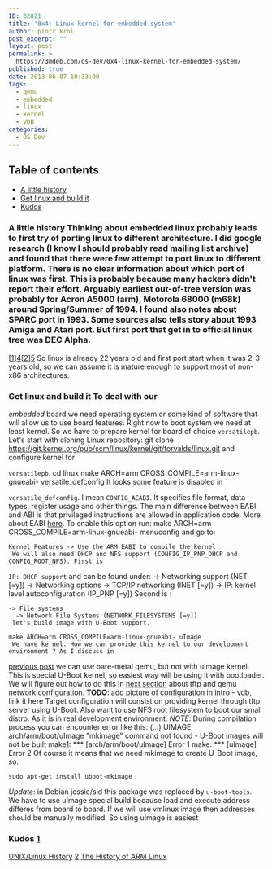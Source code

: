 ```yaml
---
ID: 62821
title: '0x4: Linux kernel for embedded system'
author: piotr.krol
post_excerpt: ""
layout: post
permalink: >
  https://3mdeb.com/os-dev/0x4-linux-kernel-for-embedded-system/
published: true
date: 2013-06-07 10:33:00
tags:
  - qemu
  - embedded
  - linux
  - kernel
  - VDB
categories:
  - OS Dev
---
```

## Table of contents

*   [A little history][1]
*   [Get linux and build it][2]
*   [Kudos][3]

<a id="a-little-history"></a> 
### A little history Thinking about embedded linux probably leads to first try of porting linux to different architecture. I did google research (I know I should probably read mailing list archive) and found that there were few attempt to port linux to different platform. There is no clear information about which port of linux was first. This is probably because many hackers didn't report their effort. Arguably earliest out-of-tree version was probably for Acron A5000 (arm), Motorola 68000 (m68k) around Spring/Summer of 1994. I found also notes about SPARC port in 1993. Some sources also tells story about 1993 Amiga and Atari port. But first port that get in to official linux tree was DEC Alpha.

[[1]][4][[2]][5] So linux is already 22 years old and first port start when it was 2-3 years old, so we can assume it is mature enough to support most of non-x86 architectures. <a id="get-linux-and-build-it"></a> 
### Get linux and build it To deal with our 

*embedded* board we need operating system or some kind of software that will allow us to use board features. Right now to boot system we need at least kernel. So we have to prepare kernel for board of choice `versatilepb`. Let's start with cloning Linux repository: 
    git clone https://git.kernel.org/pub/scm/linux/kernel/git/torvalds/linux.git
     and configure kernel for 

`versatilepb`. 
    cd linux
    make ARCH=arm CROSS_COMPILE=arm-linux-gnueabi- versatile_defconfig
     It looks some feature is disabled in 

`versatile_defconfig`. I mean `CONFIG_AEABI`. It specifies file format, data types, register usage and other things. The main difference between EABI and ABI is that privileged instructions are allowed in application code. More about EABI [here][6]. To enable this option run: 
    make ARCH=arm CROSS_COMPILE=arm-linux-gnueabi- menuconfig
     and go to: 

    Kernel Features -> Use the ARM EABI to compile the kernel
     We will also need DHCP and NFS support (CONFIG_IP_PNP_DHCP and CONFIG_ROOT_NFS). First is 

`IP: DHCP support` and can be found under: 
    -> Networking support (NET [=y])
      -> Networking options
        -> TCP/IP networking (INET [=y])
          -> IP: kernel level autoconfiguration (IP_PNP [=y])
     Second is : 

    -> File systems
      -> Network File Systems (NETWORK_FILESYSTEMS [=y])  
     let's build image with U-Boot support. 

    make ARCH=arm CROSS_COMPILE=arm-linux-gnueabi- uImage
     We have kernel. How we can provide this kernel to our development environment ? As I discuss in 

[previous post][7] we can use bare-metal qemu, but not with uImage kernel. This is special U-Boot kernel, so easiest way will be using it with bootloader. We will figure out how to do this in [next section][8] about tftp and qemu network configuration. **TODO**: add picture of configuration in intro - vdb, link it here Target configuration will consist on providing kernel through tftp server using U-Boot. Also want to use NFS root filesystem to boot our small distro. As it is in real development environment. *NOTE*: During compilation process you can encounter error like this: 
    (...)
      UIMAGE  arch/arm/boot/uImage
      "mkimage" command not found - U-Boot images will not be built
      make[1]: *** [arch/arm/boot/uImage] Error 1
      make: *** [uImage] Error 2
     Of course it means that we need mkimage to create U-Boot image, so: 

    sudo apt-get install uboot-mkimage
    

*Update*: in Debian jessie/sid this package was replaced by `u-boot-tools`. We have to use uImage special build because load and execute address differes from board to board. If we will use vmlinux image then addresses should be manually modified. So using uImage is easiest <a id="kudos"></a> 
### Kudos [1] 

[UNIX/Linux History][4] [2] [The History of ARM Linux][5]

 [1]: /2013/06/07/linux-kernel-for-embedded-system/#a-little-history
 [2]: /2013/06/07/linux-kernel-for-embedded-system/#get-linux-and-build-it
 [3]: /2013/06/07/linux-kernel-for-embedded-system/#kudos
 [4]: http://digital-domain.net/lug/unix-linux-history.html
 [5]: http://www.arm.linux.org.uk/docs/history.php
 [6]: http://en.wikipedia.org/wiki/Application_binary_interface#EABI
 [7]: /2013/06/07/embedded-board-bootloader
 [8]: /2013/06/07/qemu-network-configuration-and-tftp-for-virtual-development-board